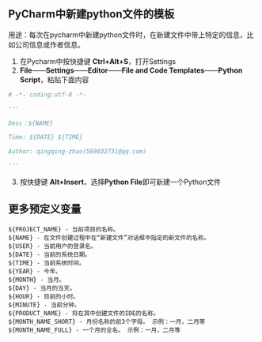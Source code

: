 ## PyCharm中新建python文件的模板

用途：每次在pycharm中新建python文件时，在新建文件中带上特定的信息，比如公司信息或作者信息。

1. 在Pycharm中按快捷键 **Ctrl+Alt+S**，打开Settings
2. **File**——**Settings**——**Editor**——**File and Code Templates**——**Python Script**，粘贴下面内容

```python
# -*- coding:utf-8 -*-

'''

Desc：${NAME} 

Time: ${DATE} ${TIME}

Author: qingqing-zhao(569032731@qq.com)

'''
```

3. 按快捷键 **Alt+Insert**，选择**Python File**即可新建一个Python文件

## 更多预定义变量

```shell
${PROJECT_NAME} - 当前项目的名称。
${NAME} - 在文件创建过程中在“新建文件”对话框中指定的新文件的名称。
${USER} - 当前用户的登录名。
${DATE} - 当前的系统日期。
${TIME} - 当前系统时间。
${YEAR} - 今年。
${MONTH} - 当月。
${DAY} - 当月的当天。
${HOUR} - 目前的小时。
${MINUTE} - 当前分钟。
${PRODUCT_NAME} - 将在其中创建文件的IDE的名称。
${MONTH_NAME_SHORT} - 月份名称的前3个字母。 示例：一月，二月等
${MONTH_NAME_FULL} - 一个月的全名。 示例：一月，二月等
```

